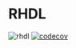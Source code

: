 # RHDL

![rhdl](https://github.com/rhdl/rhdl/workflows/rhdl/badge.svg)
[![codecov](https://codecov.io/gh/rhdl/rhdl/branch/main/graph/badge.svg?token=U9Z8ATR3X6)](undefined)
